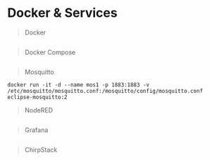# Docker & Services

> Docker 
```
```
> Docker Compose 
```
```

> Mosquitto
```
docker run -it -d --name mos1 -p 1883:1883 -v /etc/mosquitto/mosquitto.conf:/mosquitto/config/mosquitto.conf eclipse-mosquitto:2
```
> NodeRED
```
```
> Grafana
```
```
> ChirpStack
```
```


